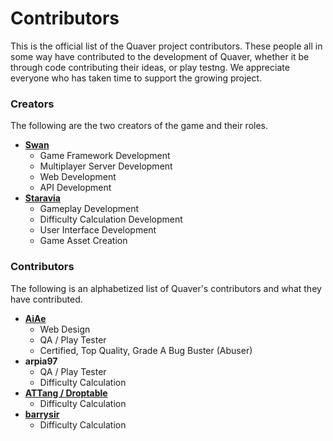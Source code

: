 # Contributors

This is the official list of the Quaver project contributors. These people all in some way have contributed to the development of Quaver, whether it be through code contributing their ideas, or play testng. We appreciate everyone who has taken time to support the growing project.

### Creators ###

The following are the two creators of the game and their roles.

* [**Swan**](https://github.com/Swan)
  - Game Framework Development
  - Multiplayer Server Development
  - Web Development
  - API Development
* [**Staravia**](https://github.com/Staravia)
  - Gameplay Development
  - Difficulty Calculation Development
  - User Interface Development
  - Game Asset Creation

### Contributors ###

The following is an alphabetized list of Quaver's contributors and what they have contributed.

* [**AiAe**](https://github.com/AiAe)
  - Web Design
  - QA / Play Tester
  - Certified, Top Quality, Grade A Bug Buster (Abuser)
* **arpia97**
  - QA / Play Tester
  - Difficulty Calculation
* [**ATTang / Droptable**](https://github.com/droptable0133)
  - Difficulty Calculation
* [**barrysir**](https://github.com/barrysir)
  - Difficulty Calculation